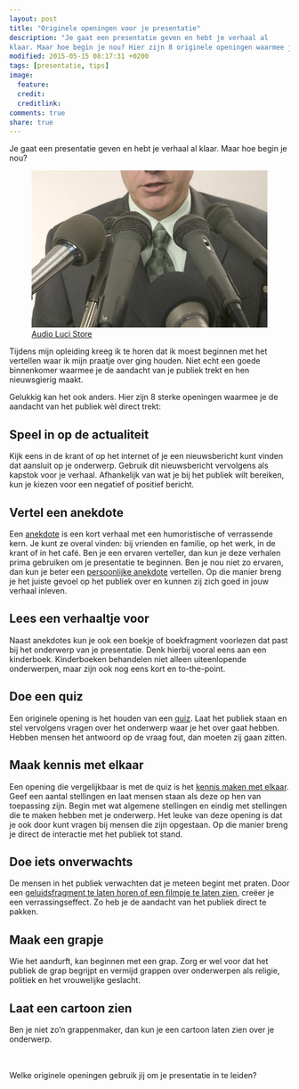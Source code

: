```yaml
---
layout: post
title: "Originele openingen voor je presentatie"
description: "Je gaat een presentatie geven en hebt je verhaal al
klaar. Maar hoe begin je nou? Hier zijn 8 originele openingen waarmee je de aandacht van het publiek wel direct trekt."
modified: 2015-05-15 08:17:31 +0200
tags: [presentatie, tips]
image:
  feature: 
  credit: 
  creditlink: 
comments: true
share: true
---
```


Je gaat een presentatie geven en hebt je verhaal al klaar. Maar hoe
begin je nou?

<figure class="floatright"><img
src="/images/spreker-met-microfoons.jpg" alt="Spreker met een
heleboel microfoons"></a>
<figcaption><a href="http://bit.ly/1cCLsAG">Audio Luci Store</a>
</figcaption>
</figure>

Tijdens mijn opleiding kreeg ik te horen dat ik moest beginnen met het vertellen waar ik mijn praatje over ging houden. Niet echt een goede binnenkomer waarmee je de aandacht van je publiek trekt en hen nieuwsgierig maakt. 

Gelukkig kan het ook anders. Hier zijn 8 sterke openingen waarmee je
de aandacht van het publiek wèl direct trekt:
<br>

<h2>Speel in op de actualiteit</h2>
Kijk eens in de krant of op het internet of je een nieuwsbericht kunt vinden dat aansluit op je onderwerp. Gebruik dit nieuwsbericht vervolgens als kapstok voor je verhaal. 
Afhankelijk van wat je bij het publiek wilt bereiken, kun je kiezen voor een negatief of positief bericht. 


<h2>Vertel een anekdote</h2> 
Een <a href="http://nl.wikipedia.org/wiki/Anekdote">anekdote</a> is een
kort verhaal met een humoristische of verrassende kern. Je kunt ze
overal vinden: bij vrienden en familie, op het werk, in de krant of in
het café. Ben je een ervaren verteller, dan kun je deze verhalen prima
gebruiken om je presentatie te beginnen. Ben je nou niet zo ervaren,
dan kun je beter een
 <a href="http://www.gingerpublicspeaking.com/storytelling-public-speaking">persoonlijke anekdote</a> vertellen. Op die manier breng je het juiste gevoel op het publiek over en kunnen zij zich goed in jouw verhaal inleven. 

<h2>Lees een verhaaltje voor</h2>
Naast anekdotes kun je ook een boekje of boekfragment voorlezen dat past bij het onderwerp van je presentatie. Denk hierbij vooral eens aan een kinderboek. Kinderboeken behandelen niet alleen uiteenlopende onderwerpen, maar zijn ook nog eens kort en to-the-point. 

<h2>Doe een quiz</h2>
Een originele opening is het houden van een <a href="http://www.presentatiekracht.nl/presentatie-inleiding-introductie/">quiz</a>. Laat het publiek staan en stel vervolgens vragen over het onderwerp waar je het over gaat hebben. Hebben mensen het antwoord op de vraag fout, dan moeten zij gaan zitten. 

<h2>Maak kennis met elkaar</h2>
Een opening die vergelijkbaar is met de quiz is het <a href="http://www.presentatieblog.nl/vijf-verrassende-openingen-voor-je-bijeenkomst/">kennis maken met elkaar</a>. Geef een aantal stellingen en laat mensen staan als deze op hen van toepassing zijn. Begin met wat algemene stellingen en eindig met stellingen die te maken hebben met je onderwerp. 
Het leuke van deze opening is dat je ook door kunt vragen bij mensen die zijn opgestaan. Op die manier breng je direct de interactie met het publiek tot stand.

<h2>Doe iets onverwachts</h2>
De mensen in het publiek verwachten dat je meteen begint met
praten. Door een <a
href="http://www.commercielecommunicatie.nl/persoonlijkecommunicatie/opvallende-opening-van-je-presentatie/">geluidsfragment
te laten horen of een filmpje te laten zien</a>, creëer je een verrassingseffect. Zo heb je de aandacht van het publiek direct te pakken. 

<h2>Maak een grapje</h2>
Wie het aandurft, kan beginnen met een grap. Zorg er wel voor dat het publiek de grap begrijpt en vermijd grappen over onderwerpen als religie, politiek en het vrouwelijke geslacht. 

<h2>Laat een cartoon zien</h2>
Ben je niet zo’n grappenmaker, dan kun je een cartoon laten zien over
je onderwerp.

<br><br>
Welke originele openingen gebruik jij om je presentatie in te leiden?
